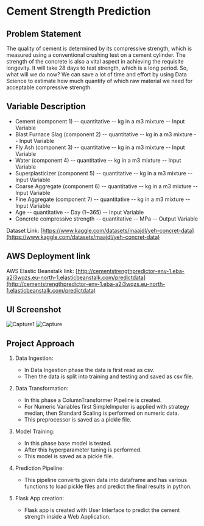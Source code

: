 # Cement Strength Prediction

## Problem Statement
The quality of cement is determined by its compressive strength, which is measured
using a conventional crushing test on a cement cylinder. The strength of the concrete
is also a vital aspect in achieving the requisite longevity. It will take 28 days to test
strength, which is a long period. So, what will we do now? We can save a lot of time and
effort by using Data Science to estimate how much quantity of which raw material we
need for acceptable compressive strength.

## Variable Description
* Cement (component 1) -- quantitative -- kg in a m3 mixture -- Input Variable
* Blast Furnace Slag (component 2) -- quantitative -- kg in a m3 mixture -- Input Variable
* Fly Ash (component 3) -- quantitative -- kg in a m3 mixture -- Input Variable
* Water (component 4) -- quantitative -- kg in a m3 mixture -- Input Variable
* Superplasticizer (component 5) -- quantitative -- kg in a m3 mixture -- Input Variable
* Coarse Aggregate (component 6) -- quantitative -- kg in a m3 mixture -- Input Variable
* Fine Aggregate (component 7) -- quantitative -- kg in a m3 mixture -- Input Variable
* Age -- quantitative -- Day (1~365) -- Input Variable
* Concrete compressive strength -- quantitative -- MPa -- Output Variable

Dataset Link: [https://www.kaggle.com/datasets/maajdl/yeh-concret-data](https://www.kaggle.com/datasets/maajdl/yeh-concret-data)

## AWS Deployment link
AWS Elastic Beanstalk link: [http://cementstrengthpredictor-env-1.eba-a2i3wqzs.eu-north-1.elasticbeanstalk.com/predictdata](http://cementstrengthpredictor-env-1.eba-a2i3wqzs.eu-north-1.elasticbeanstalk.com/predictdata)

## UI Screenshot
![Capture1](https://user-images.githubusercontent.com/69323672/234964782-324a43d4-7292-48b4-a226-81465e905816.JPG)
![Capture](https://user-images.githubusercontent.com/69323672/234965008-caed6c5f-9412-4662-a1c5-6e8ac4c540df.JPG)

## Project Approach
1. Data Ingestion:
    * In Data Ingestion phase the data is first read as csv.
    * Then the data is split into training and testing and saved as csv file.

2. Data Transformation:

    * In this phase a ColumnTransformer Pipeline is created.
    * For Numeric Variables first SimpleImputer is applied with strategy median, then Standard Scaling is performed on numeric data.
    * This preprocessor is saved as a pickle file.

3. Model Training:

    * In this phase base model is tested.
    * After this hyperparameter tuning is performed.
    * This model is saved as a pickle file.

4. Prediction Pipeline:

    * This pipeline converts given data into dataframe and has various functions to load pickle files and predict the final results in python.

5. Flask App creation:
    * Flask app is created with User Interface to predict the cement strength inside a Web Application.
